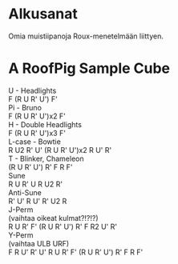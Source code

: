 # Alkusanat
Omia muistiipanoja Roux-menetelmään liittyen.

# A RoofPig Sample Cube
<div class="roofpig rp250 left" data-config="solved=U-|colored=Ufr Ufl Ubl Ubr|alg=F R U R' U' F'">U - Headlights<div>F (R U R' U') F'</div></div>
<div class="roofpig rp250 left" data-config="solved=U-|colored=Ufr Ufl Ubl Ubr|alg=F R U R' U' R U R' U' F'">Pi - Bruno<div>F (R U R' U')x2 F'</div></div>
<div class="roofpig rp250 left" data-config="solved=U-|colored=Ufr Ufl Ubl Ubr|alg=F R U R' U' R U R' U' R U R' U' F'">H - Double Headlights<div>F (R U R' U')x3 F'</div></div>
<div class="roofpig rp250 left" data-config="solved=U-|colored=Ufr Ufl Ubl Ubr|alg=R U2 R' U' R U R' U' R U R' U' R U' R'">L-case - Bowtie<div>R U2 R' U' (R U R' U')x2 R U' R'</div></div>
<div class="roofpig rp250 left" data-config="solved=U-|colored=Ufr Ufl Ubl Ubr|alg=R U R' U' R' F R F'">T - Blinker, Chameleon<div>(R U R' U') R' F R F'</div></div>
<div class="roofpig rp250 left" data-config="solved=U-|colored=Ufr Ufl Ubl Ubr|alg=R U R' U R U2 R'">Sune<div>R U R' U R U2 R'</div></div>
<div class="roofpig rp250 left" data-config="solved=U-|colored=Ufr Ufl Ubl Ubr|alg=R' U' R U' R' U2 R">Anti-Sune<div>R' U' R U' R' U2 R</div></div>
<div class="roofpig rp250 left double-line" data-config="solved=U-|colored=URF ULF URB ULB|colors=B:b F:g L:r R:o|alg=R U R' F' R U R' U' R' F R2 U' R'">J-Perm<div>(vaihtaa oikeat kulmat?!?!?)</div><div>R U R' F' (R U R' U') R' F R2 U' R'</div></div>
<div class="roofpig rp250 left triple-line" data-config="solved=U-|colored=URF ULF URB ULB|alg=F R U' R' U' R U R' F' R U R' U' R' F R F'">Y-Perm<div>(vaihtaa ULB URF)</div><div>F R U' R' U' R U R' F' (R U R' U') R' F R F'</div></div>

